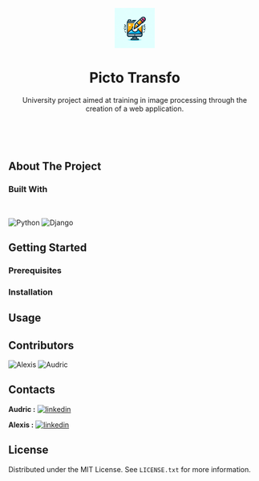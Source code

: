 <br/>
<div align="center">
    <img src="image.png" alt="Logo" width="80" height="80">
<h1 align="center">Picto Transfo</h1>




<p align="center">
     University project aimed at training in image processing through the creation of a web application.
    <br/>
  </p>
</div>



<br/>
<br/>
<br/>



## About The Project




### Built With

</br>


![Python](https://img.shields.io/badge/Python-FFD43B?style=for-the-badge&logo=python&logoColor=blue)
![Django](https://img.shields.io/badge/Django-092E20?style=for-the-badge&logo=django&logoColor=green)







<!-- GETTING STARTED -->
## Getting Started

<!-- TO DO -->


### Prerequisites

<!-- TO DO -->

### Installation





<!-- USAGE EXAMPLES -->
## Usage


<!-- TO DO (add screenshot) -->




## Contributors

![Alexis](https://images.weserv.nl/?url=avatars.githubusercontent.com/u/92861778?v=4&h=75&w=75&fit=cover&mask=circle&maxage=7d)
![Audric](https://images.weserv.nl/?url=avatars.githubusercontent.com/u/100680489?v=4&h=75&w=75&fit=cover&mask=circle&maxage=7d)

## Contacts

**Audric :**
[![linkedin](https://img.shields.io/badge/LinkedIn-0077B5?style=for-the-badge&logo=linkedin&logoColor=white
)](https://www.linkedin.com/in/audric-sabatier-3030a7250/)

**Alexis :**
[![linkedin](https://img.shields.io/badge/LinkedIn-0077B5?style=for-the-badge&logo=linkedin&logoColor=white
)](https://www.linkedin.com/in/alexis-carreau-b72119254/)

<!-- LICENSE -->
## License

Distributed under the MIT License. See `LICENSE.txt` for more information.
















